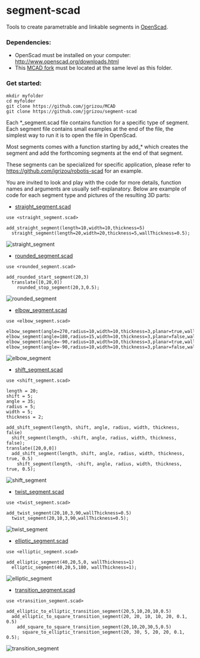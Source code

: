 # segment-scad

Tools to create parametrable and linkable segments in [OpenScad](http://www.openscad.org/).

### Dependencies:

- OpenScad must be installed on your computer: http://www.openscad.org/downloads.html
- This [MCAD fork](https://github.com/jgrizou/MCAD) must be located at the same level as this folder.

### Get started:
```
mkdir myfolder
cd myfolder
git clone https://github.com/jgrizou/MCAD
git clone https://github.com/jgrizou/segment-scad
```

Each *_segment.scad file contains function for a specific type of segment. Each segment file contains small examples at the end of the file, the simplest way to run it is to open the file in OpenScad.

Most segments comes with a function starting by add_* which creates the segment and add the forthcoming segments at the end of that segment.

These segments can be specialized for specific application, please refer to https://github.com/jgrizou/robotis-scad for an example.

You are invited to look and play with the code for more details, function names and arguments are usually self-explanatory. Below are example of code for each segment type and pictures of the resulting 3D parts:

- [straight_segment.scad](straight_segment.scad)

```
use <straight_segment.scad>

add_straight_segment(length=10,width=10,thickness=5)
  straight_segment(length=20,width=20,thickness=5,wallThickness=0.5);
```
![straight_segment](doc/img/straight_segment.png)

- [rounded_segment.scad](rounded_segment.scad)

```
use <rounded_segment.scad>

add_rounded_start_segment(20,3)
  translate([0,20,0])
    rounded_stop_segment(20,3,0.5);
```
![rounded_segment](doc/img/rounded_segment.png)

- [elbow_segment.scad](elbow_segment.scad)

```
use <elbow_segment.scad>

elbow_segment(angle=270,radius=10,width=10,thickness=3,planar=true,wallThickness=0.01);
elbow_segment(angle=180,radius=15,width=10,thickness=3,planar=false,wallThickness=0.1);
elbow_segment(angle=-90,radius=10,width=10,thickness=3,planar=true,wallThickness=1);
elbow_segment(angle=-90,radius=10,width=10,thickness=3,planar=false,wallThickness=1.4);
```
![elbow_segment](doc/img/elbow_segment.png)

- [shift_segment.scad](shift_segment.scad)

```
use <shift_segment.scad>

length = 20;
shift = 5;
angle = 35;
radius = 5;
width = 5;
thickness = 2;

add_shift_segment(length, shift, angle, radius, width, thickness, false)
  shift_segment(length, -shift, angle, radius, width, thickness, false);
translate([20,0,0])
  add_shift_segment(length, shift, angle, radius, width, thickness, true, 0.5)
    shift_segment(length, -shift, angle, radius, width, thickness, true, 0.5);
```
![shift_segment](doc/img/shift_segment.png)

- [twist_segment.scad](twist_segment.scad)

```
use <twist_segment.scad>

add_twist_segment(20,10,3,90,wallThickness=0.5)
  twist_segment(20,10,3,90,wallThickness=0.5);
```
![twist_segment](doc/img/twist_segment.png)

- [elliptic_segment.scad](elliptic_segment.scad)
```  
use <elliptic_segment.scad>

add_elliptic_segment(40,20,5,0, wallThickness=1)
  elliptic_segment(40,20,5,180, wallThickness=1);
```
![elliptic_segment](doc/img/elliptic_segment.png)

- [transition_segment.scad](transition_segment.scad)

```
use <transition_segment.scad>

add_elliptic_to_elliptic_transition_segment(20,5,10,20,10,0.5)
  add_elliptic_to_square_transition_segment(20, 20, 10, 10, 20, 0.1, 0.5)
    add_square_to_square_transition_segment(20,10,20,30,5,0.5)
      square_to_elliptic_transition_segment(20, 30, 5, 20, 20, 0.1, 0.5);
```
![transition_segment](doc/img/transition_segment.png)
